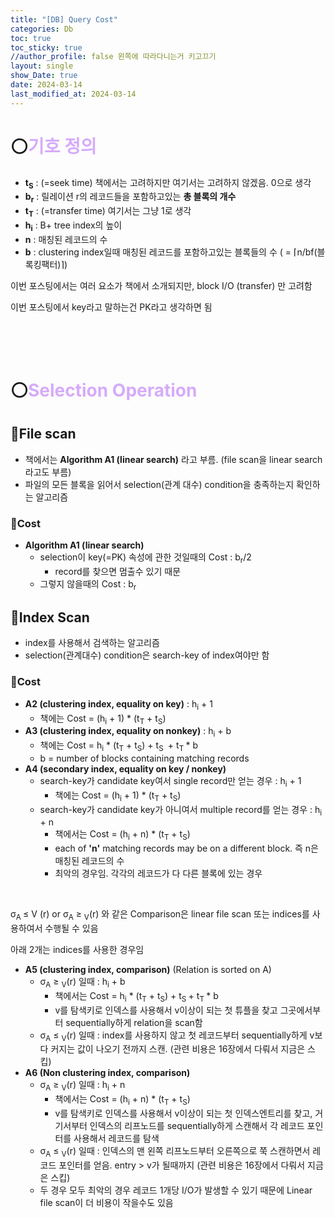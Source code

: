 ```yaml
---
title: "[DB] Query Cost"
categories: Db
toc: true
toc_sticky: true
//author_profile: false 왼쪽에 따라다니는거 키고끄기
layout: single
show_Date: true
date: 2024-03-14
last_modified_at: 2024-03-14
---
```


# ⚪<span style="color: #D6ABFA;">기호 정의</span>

- **t<sub>S</sub>** : (=seek time) 책에서는 고려하지만 여기서는 고려하지 않겠음. 0으로 생각    
- **b<sub>r</sub>** : 릴레이션 r의 레코드들을 포함하고있는 **총 블록의 개수**
- **t<sub>T</sub>** : (=transfer time) 여기서는 그냥 1로 생각
- **h<sub>i</sub>** : B+ tree index의 높이
- **n** : 매칭된 레코드의 수
- **b** : clustering index일때 매칭된 레코드를 포함하고있는 블록들의 수 ( = ⌈n/bf(블록킹팩터)⌉)

이번 포스팅에서는 여러 요소가 책에서 소개되지만, block I/O (transfer) 만 고려함

이번 포스팅에서 key라고 말하는건 PK라고 생각하면 됨

<br>

<br>

<br>

# ⚪<span style="color: #D6ABFA;">Selection Operation</span>

## 🔹File scan

- 책에서는 **Algorithm A1 (linear search)** 라고 부름. (file scan을 linear search라고도 부름)
- 파일의 모든 블록을 읽어서 selection(관계 대수) condition을 충족하는지 확인하는 알고리즘

### 🔸Cost

- **Algorithm A1 (linear search)**
  - selection이 key(=PK) 속성에 관한 것일때의 Cost : b<sub>r</sub>/2 
    - record를 찾으면 멈출수 있기 때문
  - 그렇지 않을때의 Cost : b<sub>r</sub> 

## 🔹Index Scan

- index를 사용해서 검색하는 알고리즘
- selection(관계대수) condition은 search-key of index여야만 함

### 🔸Cost

- **A2 (clustering index, equality on key)** : h<sub>i</sub> + 1
  - 책에는 Cost = (h<sub>i</sub> + 1) * (t<sub>T</sub> + t<sub>S</sub>)
- **A3 (clustering index, equality on nonkey)** : h<sub>i</sub> + b
  - 책에는 Cost = h<sub>i</sub>  \* (t<sub>T</sub> + t<sub>S</sub>) + t<sub>S </sub> + t<sub>T </sub>\* b
  - b = number of blocks containing matching records
- **A4 (secondary index, equality on key / nonkey)** 
  - search-key가 candidate key여서 single record만 얻는 경우 :  h<sub>i</sub> + 1
    - 책에는 Cost = (h<sub>i</sub> + 1) * (t<sub>T</sub> + t<sub>S</sub>)
  - search-key가 candidate key가 아니여서 multiple record를 얻는 경우 : h<sub>i</sub> + n
    - 책에서는 Cost = (h<sub>i</sub> + n) * (t<sub>T</sub> + t<sub>S</sub>)
    - each of **'n'** matching records may be on a different block. 즉 n은 매칭된 레코드의 수
    - 최악의 경우임. 각각의 레코드가 다 다른 블록에 있는 경우

<br>

σ<sub>A </sub>≤ V (r) or σ<sub>A</sub> ≥ <sub>V</sub>(r) 와 같은 Comparison은 linear file scan 또는 indices를 사용하여서 수행될 수 있음

아래 2개는 indices를 사용한 경우임

- **A5 (clustering index, comparison)** (Relation is sorted on A)
  - σ<sub>A</sub> ≥ <sub>V</sub>(r) 일때 : h<sub>i</sub> + b
    - 책에서는 Cost = h<sub>i</sub>  \* (t<sub>T</sub> + t<sub>S</sub>) + t<sub>S </sub> + t<sub>T </sub>\* b
    - v를 탐색키로 인덱스를 사용해서 v이상이 되는 첫 튜플을 찾고 그곳에서부터 sequentially하게 relation을 scan함
  - σ<sub>A</sub> ≤  <sub>V</sub>(r) 일때 : index를 사용하지 않고 첫 레코드부터 sequentially하게 v보다 커지는 값이 나오기 전까지 스캔. (관련 비용은 16장에서 다뤄서 지금은 스킵)
- **A6 (Non clustering index, comparison)**
  - σ<sub>A</sub> ≥ <sub>V</sub>(r) 일때 : h<sub>i</sub> + n
    - 책에서는 Cost = (h<sub>i</sub> + n) * (t<sub>T</sub> + t<sub>S</sub>)
    - v를 탐색키로 인덱스를 사용해서 v이상이 되는 첫 인덱스엔트리를 찾고, 거기서부터 인덱스의 리프노드를 sequentially하게 스캔해서 각 레코드 포인터를 사용해서 레코드를 탐색
  - σ<sub>A</sub> ≤  <sub>V</sub>(r) 일때 : 인덱스의 맨 왼쪽 리프노드부터 오른쪽으로 쭉 스캔하면서 레코드 포인터를 얻음. entry > v가 될때까지 (관련 비용은 16장에서 다뤄서 지금은 스킵)
  - 두 경우 모두 최악의 경우 레코드 1개당 I/O가 발생할 수 있기 때문에 Linear file scan이 더 비용이 작을수도 있음

